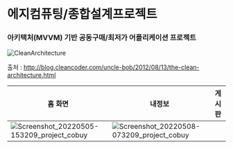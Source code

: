 # 에지컴퓨팅/종합설계프로젝트
### 아키택처(MVVM) 기반 공동구매/최저가 어플리케이션 프로젝트 

![CleanArchitecture](https://user-images.githubusercontent.com/59782980/166170969-f6276d0b-8b4d-4599-88bc-3eb12a7cf382.jpg)

출처 : http://blog.cleancoder.com/uncle-bob/2012/08/13/the-clean-architecture.html



홈 화면 | 내정보 | 게시판
--- | --- | --- |
![Screenshot_20220505-153209_project_cobuy](https://user-images.githubusercontent.com/59782980/167274057-a9083444-e973-418b-b9fa-abc5bdced727.jpg) | ![Screenshot_20220508-073209_project_cobuy](https://user-images.githubusercontent.com/59782980/167274041-5e0def81-1309-4492-a1cb-e210fbeb196a.jpg) |


